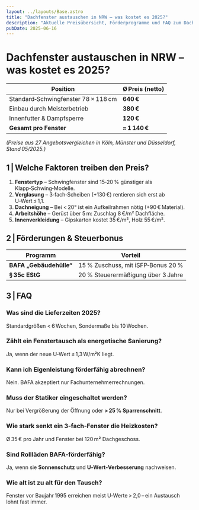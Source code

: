```yaml
---
layout: ../layouts/Base.astro
title: "Dachfenster austauschen in NRW – was kostet es 2025?"
description: "Aktuelle Preisübersicht, Förderprogramme und FAQ zum Dachfenster‑Austausch in Nordrhein‑Westfalen."
pubDate: 2025‑06‑16
---
```

# Dachfenster austauschen in NRW – was kostet es 2025?


| Position                              | Ø Preis (netto) |
|---------------------------------------|-----------------|
| Standard‑Schwingfenster 78 × 118 cm   | **640 €** |
| Einbau durch Meisterbetrieb           | **380 €** |
| Innenfutter & Dampfsperre             | **120 €** |
| **Gesamt pro Fenster**                | **≈ 1 140 €** |

*(Preise aus 27 Angebots­vergleichen in Köln, Münster und Düsseldorf, Stand 05/2025.)*

## 1 | Welche Faktoren treiben den Preis?

1. **Fenstertyp** – Schwingfenster sind 15‑20 % günstiger als Klapp‑Schwing‑Modelle.  
2. **Verglasung** – 3‑fach‑Scheiben (+130 €) rentieren sich erst ab U‑Wert ≤ 1,1.  
3. **Dachneigung** – Bei < 20° ist ein Aufkeil­rahmen nötig (+90 € Material).  
4. **Arbeitshöhe** – Gerüst über 5 m: Zuschlag 8 €/m² Dachfläche.  
5. **Innenverkleidung** – Gipskarton kostet 35 €/m², Holz 55 €/m².  

## 2 | Förderungen & Steuerbonus

| Programm | Vorteil |
|----------|---------|
| **BAFA „Gebäudehülle“** | 15 % Zuschuss, mit iSFP‑Bonus 20 % |
| **§ 35c EStG** | 20 % Steuer­ermäßigung über 3 Jahre |

## 3 | FAQ

### Was sind die Lieferzeiten 2025?  
Standardgrößen < 6 Wochen, Sondermaße bis 10 Wochen.

### Zählt ein Fenstertausch als energetische Sanierung?  
Ja, wenn der neue U‑Wert ≤ 1,3 W/m²K liegt.

### Kann ich Eigenleistung förderfähig abrechnen?  
Nein. BAFA akzeptiert nur Fach­unternehmer­rechnungen.

### Muss der Statiker eingeschaltet werden?  
Nur bei Vergrößerung der Öffnung oder **> 25 % Sparren­schnitt**.

### Wie stark senkt ein 3‑fach‑Fenster die Heizkosten?  
Ø 35 € pro Jahr und Fenster bei 120 m² Dach­geschoss.

### Sind Rollläden BAFA‑förderfähig?  
Ja, wenn sie **Sonnenschutz** und **U‑Wert‑Verbesserung** nachweisen.

### Wie alt ist zu alt für den Tausch?  
Fenster vor Baujahr 1995 erreichen meist U‑Werte > 2,0 – ein Austausch lohnt fast immer.

